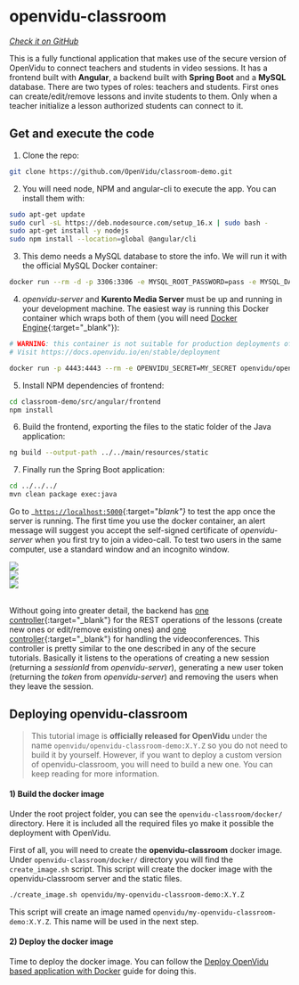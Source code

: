 # openvidu-classroom

<a href="https://github.com/OpenVidu/classroom-demo" target="_blank"><i class="icon ion-social-github"> Check it on GitHub</i></a>

This is a fully functional application that makes use of the secure version of OpenVidu to connect teachers and students in video sessions. It has a frontend built with <strong>Angular</strong>, a backend built with <strong>Spring Boot</strong> and a <strong>MySQL</strong> database. There are two types of roles: teachers and students. First ones can create/edit/remove lessons and invite students to them. Only when a teacher initialize a lesson authorized students can connect to it.


## Get and execute the code


1) Clone the repo:

```bash
git clone https://github.com/OpenVidu/classroom-demo.git
```
2) You will need node, NPM and angular-cli to execute the app. You can install them with:


```bash
sudo apt-get update
sudo curl -sL https://deb.nodesource.com/setup_16.x | sudo bash -
sudo apt-get install -y nodejs
sudo npm install --location=global @angular/cli
```

3) This demo needs a MySQL database to store the info. We will run it with the official MySQL Docker container:

```bash
docker run --rm -d -p 3306:3306 -e MYSQL_ROOT_PASSWORD=pass -e MYSQL_DATABASE=openvidu_sample_app mysql
```

4) *openvidu-server* and **Kurento Media Server** must be up and running in your development machine. The easiest way is running this Docker container which wraps both of them (you will need [Docker Engine](https://docs.docker.com/engine/){:target="_blank"}):

```bash
# WARNING: this container is not suitable for production deployments of OpenVidu
# Visit https://docs.openvidu.io/en/stable/deployment

docker run -p 4443:4443 --rm -e OPENVIDU_SECRET=MY_SECRET openvidu/openvidu-dev:2.30.0
```

5) Install NPM dependencies of frontend:

```bash
cd classroom-demo/src/angular/frontend
npm install
```

6) Build the frontend, exporting the files to the static folder of the Java application:

```bash
ng build --output-path ../../main/resources/static
```

7) Finally run the Spring Boot application:

```bash
cd ../../../
mvn clean package exec:java
```

Go to _[`https://localhost:5000`](https://localhost:5000){:target="_blank"}_ to test the app once the server is running. The first time you use the docker container, an alert message will suggest you accept the self-signed certificate of _openvidu-server_ when you first try to join a video-call. To test two users in the same computer, use a standard window and an incognito window.

<div class="row no-margin row-gallery">
  <div class="col-md-4">
    <a data-fancybox="gallery" data-type="image" class="fancybox-img" href="img/demos/openvidu-classroom.png">
      <img class="img-responsive" src="img/demos/openvidu-classroom.png">
    </a>
  </div>
  <div class="col-md-4">
    <a data-fancybox="gallery" data-type="image" class="fancybox-img" href="img/demos/openvidu-classroom-dashboard.png">
      <img class="img-responsive" src="img/demos/openvidu-classroom-dashboard.png">
    </a>
  </div>
  <div class="col-md-4">
    <a data-fancybox="gallery" data-type="image" class="fancybox-img" href="img/demos/openvidu-classroom-video.png">
      <img class="img-responsive" src="img/demos/openvidu-classroom-video.png">
    </a>
  </div>
</div>

<br>

Without going into greater detail, the backend has [one controller](https://github.com/OpenVidu/classroom-demo/blob/master/src/main/java/io/openvidu/classroom/demo/lesson/LessonController.java){:target="_blank"} for the REST operations of the lessons (create new ones or edit/remove existing ones) and [one controller](https://github.com/OpenVidu/classroom-demo/blob/master/src/main/java/io/openvidu/classroom/demo/session_manager/SessionController.java){:target="_blank"} for handling the videoconferences. This controller is pretty similar to the one described in any of the secure tutorials. Basically it listens to the operations of creating a new session (returning a *sessionId* from *openvidu-server*), generating a new user token (returning the *token* from *openvidu-server*) and removing the users when they leave the session.



## Deploying openvidu-classroom

> This tutorial image is **officially released for OpenVidu** under the name `openvidu/openvidu-classroom-demo:X.Y.Z` so you do not need to build it by yourself. However, if you want to deploy a custom version of openvidu-classroom, you will need to build a new one. You can keep reading for more information.

#### 1) Build the docker image

Under the root project folder, you can see the `openvidu-classroom/docker/` directory. Here it is included all the required files yo make it possible the deployment with OpenVidu.

First of all, you will need to create the **openvidu-classroom** docker image. Under `openvidu-classroom/docker/` directory you will find the `create_image.sh` script. This script will create the docker image with the openvidu-classroom server and the static files.


```bash
./create_image.sh openvidu/my-openvidu-classroom-demo:X.Y.Z
```

This script will create an image named `openvidu/my-openvidu-classroom-demo:X.Y.Z`. This name will be used in the next step.


#### 2) Deploy the docker image

Time to deploy the docker image. You can follow the [Deploy OpenVidu based application with Docker](/deployment/deploying-openvidu-apps/#with-docker) guide for doing this.


<link rel="stylesheet" href="https://cdnjs.cloudflare.com/ajax/libs/fancybox/3.1.20/jquery.fancybox.min.css" />
<script src="https://cdnjs.cloudflare.com/ajax/libs/fancybox/3.1.20/jquery.fancybox.min.js"></script>
<script type='text/javascript' src='js/fancybox-setup.js'></script>
